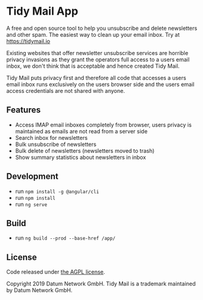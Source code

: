 Tidy Mail App
=======

A free and open source tool to help you unsubscribe and delete newsletters and other spam. The easiest way to clean up your email inbox. Try at https://tidymail.io

Existing websites that offer newsletter unsubscribe services are horrible privacy invasions as they grant the operators full access to a users email inbox, we don't think that is acceptable and hence created Tidy Mail. 

Tidy Mail puts privacy first and therefore all code that accesses a users email inbox runs exclusively on the users browser side and the users email access credentials are not shared with anyone. 

## Features
- Access IMAP email inboxes completely from browser, users privacy is maintained as emails are not read from a server side
- Search inbox for newsletters
- Bulk unsubscribe of newsletters
- Bulk delete of newsletters (newsletters moved to trash)
- Show summary statistics about newsletters in inbox

## Development
- run `npm install -g @angular/cli`
- run `npm install`
- run `ng serve`

## Build
- run `ng build --prod --base-href /app/`

## License

Code released under [the AGPL license](https://github.com/Datum/tidymail-app/blob/master/LICENSE).

Copyright 2019 Datum Network GmbH. Tidy Mail is a trademark maintained by Datum Network GmbH.
